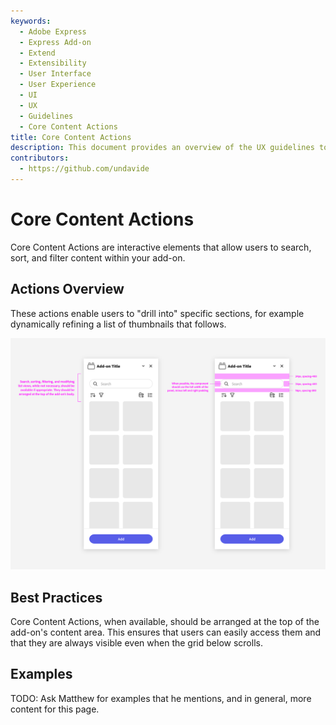 ```yaml
---
keywords:
  - Adobe Express
  - Express Add-on 
  - Extend
  - Extensibility
  - User Interface
  - User Experience
  - UI
  - UX
  - Guidelines
  - Core Content Actions
title: Core Content Actions
description: This document provides an overview of the UX guidelines to follow when designing your Adobe Express add-on.
contributors:
  - https://github.com/undavide
---
```


# Core Content Actions

Core Content Actions are interactive elements that allow users to search, sort, and filter content within your add-on.

## Actions Overview

These actions enable users to "drill into" specific sections, for example dynamically refining a list of thumbnails that follows.

![Core Content Actions](./img/core_actions-search.png)

## Best Practices

Core Content Actions, when available, should be arranged at the top of the add-on's content area. This ensures that users can easily access them and that they are always visible even when the grid below scrolls.

## Examples

TODO: Ask Matthew for examples that he mentions, and in general, more content for this page.
